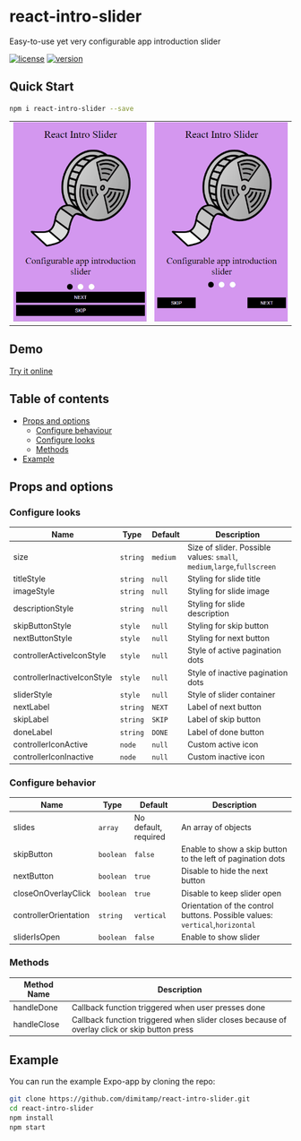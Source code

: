 <h1>react-intro-slider</h1>

<p>Easy-to-use yet very configurable app introduction slider</p>

[![license](https://img.shields.io/github/license/dimitamp/react-intro-slider.svg)](./LICENSE)
[![version](https://img.shields.io/github/package-json/v/dimitamp/react-intro-slider.svg)](https://github.com/dimitamp/react-intro-slider)

## Quick Start

```sh
npm i react-intro-slider --save
```

|                                                                        |                                                                            |
| ---------------------------------------------------------------------- | -------------------------------------------------------------------------- |
| ![Slider With Vertical Controller gif](images/Vertical-Controller.gif) | ![Slider with Horizontal Controller gif](images/Horizontal-Controller.gif) |

## Demo

<a href="https://codesandbox.io/embed/cocky-voice-l8ti1"> Try it online</a>

## Table of contents

- [Props and options](#props-and-options)
  - [Configure behaviour](#configure-behaviour)
  - [Configure looks](#configure-looks)
  - [Methods](#methods)
- [Example](#example)

<h2>Props and options</h2>

### Configure looks

| Name                        | Type     | Default  | Description                                                             |
| --------------------------- | -------- | -------- | ----------------------------------------------------------------------- |
| size                        | `string` | `medium` | Size of slider. Possible values: `small`, `medium`,`large`,`fullscreen` |
| titleStyle                  | `string` | `null`   | Styling for slide title                                                 |
| imageStyle                  | `string` | `null`   | Styling for slide image                                                 |
| descriptionStyle            | `string` | `null`   | Styling for slide description                                           |
| skipButtonStyle             | `style`  | `null`   | Styling for skip button                                                 |
| nextButtonStyle             | `style`  | `null`   | Styling for next button                                                 |
| controllerActiveIconStyle   | `style`  | `null`   | Style of active pagination dots                                         |
| controllerInactiveIconStyle | `style`  | `null`   | Style of inactive pagination dots                                       |
| sliderStyle                 | `style`  | `null`   | Style of slider container                                               |
| nextLabel                   | `string` | `NEXT`   | Label of next button                                                    |
| skipLabel                   | `string` | `SKIP`   | Label of skip button                                                    |
| doneLabel                   | `string` | `DONE`   | Label of done button                                                    |
| controllerIconActive        | `node`   | `null`   | Custom active icon                                                      |
| controllerIconInactive      | `node`   | `null`   | Custom inactive icon                                                    |

### Configure behavior

| Name                  | Type      | Default              | Description                                                                  |
| --------------------- | --------- | -------------------- | ---------------------------------------------------------------------------- |
| slides                | `array`   | No default, required | An array of objects                                                          |
| skipButton            | `boolean` | `false`              | Enable to show a skip button to the left of pagination dots                  |
| nextButton            | `boolean` | `true`               | Disable to hide the next button                                              |
| closeOnOverlayClick   | `boolean` | `true`               | Disable to keep slider open                                                  |
| controllerOrientation | `string`  | `vertical`           | Orientation of the control buttons. Possible values: `vertical`,`horizontal` |
| sliderIsOpen          | `boolean` | `false`              | Enable to show slider                                                        |

### Methods

| Method Name | Description                                                                                  |
| ----------- | -------------------------------------------------------------------------------------------- |
| handleDone  | Callback function triggered when user presses done                                           |
| handleClose | Callback function triggered when slider closes because of overlay click or skip button press |

<h2>Example</h2>

You can run the example Expo-app by cloning the repo:

```sh
git clone https://github.com/dimitamp/react-intro-slider.git
cd react-intro-slider
npm install
npm start
```
